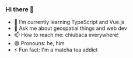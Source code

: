 ### Hi there 👋

- 🌱 I’m currently learning TypeScript and Vue.js
- 💬 Ask me about geospatial things and web dev
- 📫 How to reach me: chiubaca everywhere!
- 😄 Pronouns: he, him
- ⚡ Fun fact: I'm a matcha tea addict
